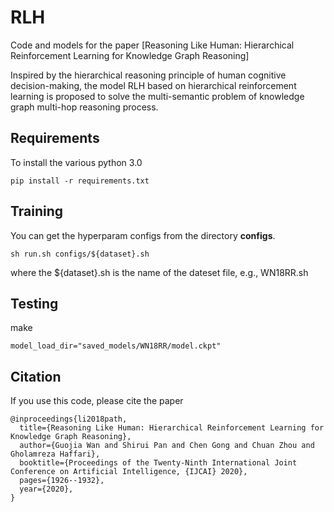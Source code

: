 # RLH
Code and models for the paper [Reasoning Like Human: Hierarchical Reinforcement Learning for Knowledge Graph Reasoning]

Inspired by the hierarchical reasoning principle of human cognitive decision-making, the model RLH based on hierarchical reinforcement
learning is proposed to solve the multi-semantic problem of knowledge graph multi-hop reasoning process.


## Requirements
To install the various python 3.0
```
pip install -r requirements.txt
```

## Training

You can get the hyperparam configs from the directory **configs**.
```
sh run.sh configs/${dataset}.sh
```
where the ${dataset}.sh is the name of the dateset file, e.g., WN18RR.sh

## Testing
make
```
model_load_dir="saved_models/WN18RR/model.ckpt"
```
## Citation
If you use this code, please cite the paper
```
@inproceedings{li2018path,
  title={Reasoning Like Human: Hierarchical Reinforcement Learning for Knowledge Graph Reasoning},
  author={Guojia Wan and Shirui Pan and Chen Gong and Chuan Zhou and Gholamreza Haffari},
  booktitle={Proceedings of the Twenty-Ninth International Joint Conference on Artificial Intelligence, {IJCAI} 2020},
  pages={1926--1932},
  year={2020},
}
```
